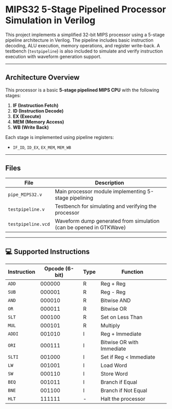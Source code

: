 # MIPS32 5-Stage Pipelined Processor Simulation in Verilog

This project implements a simplified 32-bit MIPS processor using a 5-stage pipeline architecture in Verilog. The pipeline includes basic instruction decoding, ALU execution, memory operations, and register write-back. A testbench (`testpipeline`) is also included to simulate and verify instruction execution with waveform generation support.

---

##  Architecture Overview

This processor is a basic **5-stage pipelined MIPS CPU** with the following stages:

1. **IF (Instruction Fetch)**  
2. **ID (Instruction Decode)**  
3. **EX (Execute)**  
4. **MEM (Memory Access)**  
5. **WB (Write Back)**  

Each stage is implemented using pipeline registers:
- `IF_ID`, `ID_EX`, `EX_MEM`, `MEM_WB`

---

##  Files

| File | Description |
|------|-------------|
| `pipe_MIPS32.v` | Main processor module implementing 5-stage pipelining |
| `testpipeline.v` | Testbench for simulating and verifying the processor |
| `testpipeline.vcd` | Waveform dump generated from simulation (can be opened in GTKWave) |

---

## 💻 Supported Instructions

| Instruction | Opcode (6-bit) | Type | Function |
|------------|----------------|------|----------|
| `ADD`      | 000000         | R    | Reg + Reg |
| `SUB`      | 000001         | R    | Reg - Reg |
| `AND`      | 000010         | R    | Bitwise AND |
| `OR`       | 000011         | R    | Bitwise OR |
| `SLT`      | 000100         | R    | Set on Less Than |
| `MUL`      | 000101         | R    | Multiply |
| `ADDI`     | 001010         | I    | Reg + Immediate |
| `ORI`      | 000111         | I    | Bitwise OR with Immediate |
| `SLTI`     | 001000         | I    | Set if Reg < Immediate |
| `LW`       | 001001         | I    | Load Word |
| `SW`       | 000110         | I    | Store Word |
| `BEQ`      | 001011         | I    | Branch if Equal |
| `BNE`      | 001100         | I    | Branch if Not Equal |
| `HLT`      | 111111         | -    | Halt the processor |

